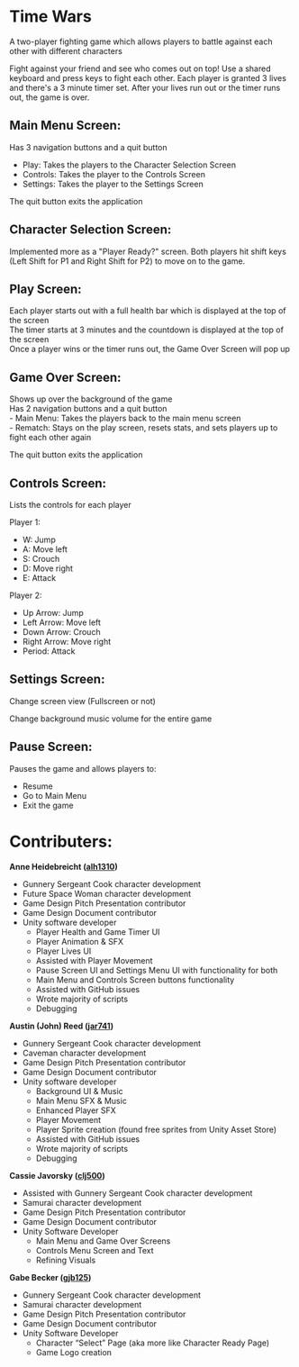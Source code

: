 # Time Wars  
A two-player fighting game which allows players to battle against each other with different characters

Fight against your friend and see who comes out on top! Use a shared keyboard and press keys to fight each other. Each player is granted 3 lives and there's a 3 minute timer set.
After your lives run out or the timer runs out, the game is over. 

## Main Menu Screen:  
Has 3 navigation buttons and a quit button  
  - Play: Takes the players to the Character Selection Screen  
  - Controls: Takes the player to the Controls Screen  
  - Settings: Takes the player to the Settings Screen  

The quit button exits the application 

## Character Selection Screen:
  Implemented more as a "Player Ready?" screen. Both players hit shift keys (Left Shift for P1 and Right Shift for P2) to move on to the game.

## Play Screen:
  Each player starts out with a full health bar which is displayed at the top of the screen   
  The timer starts at 3 minutes and the countdown is displayed at the top of the screen  
  Once a player wins or the timer runs out, the Game Over Screen will pop up  
  
## Game Over Screen:
  Shows up over the background of the game  
  Has 2 navigation buttons and a quit button  
    - Main Menu: Takes the players back to the main menu screen  
    - Rematch: Stays on the play screen, resets stats, and sets players up to fight each other again  
  
  The quit button exits the application  

## Controls Screen:
 Lists the controls for each player
 
 Player 1:
  - W: Jump
  - A: Move left
  - S: Crouch
  - D: Move right
  - E: Attack
  
 Player 2:
  - Up Arrow: Jump
  - Left Arrow: Move left
  - Down Arrow: Crouch
  - Right Arrow: Move right
  - Period: Attack
  
## Settings Screen:
Change screen view (Fullscreen or not)

Change background music volume for the entire game

## Pause Screen:
Pauses the game and allows players to:
  - Resume
  - Go to Main Menu
  - Exit the game

# Contributers:

**Anne Heidebreicht ([alh1310](https://github.com/AnneH20))**
  - Gunnery Sergeant Cook character development
  - Future Space Woman character development
  - Game Design Pitch Presentation contributor
  - Game Design Document contributor
  - Unity software developer
    - Player Health and Game Timer UI
    - Player Animation & SFX
    - Player Lives UI
    - Assisted with Player Movement
    - Pause Screen UI and Settings Menu UI with functionality for both
    - Main Menu and Controls Screen buttons functionality
    - Assisted with GitHub issues
    - Wrote majority of scripts
    - Debugging
    
**Austin (John) Reed ([jar741](https://github.com/ReedJA117))**
  - Gunnery Sergeant Cook character development
  - Caveman character development
  - Game Design Pitch Presentation contributor
  - Game Design Document contributor
  - Unity software developer
    - Background UI & Music
    - Main Menu SFX & Music
    - Enhanced Player SFX
    - Player Movement
    - Player Sprite creation (found free sprites from Unity Asset Store)
    - Assisted with GitHub issues
    - Wrote majority of scripts
    - Debugging

    
**Cassie Javorsky ([clj500](https://github.com/clj500))**
  - Assisted with Gunnery Sergeant Cook character development
  - Samurai character development
  - Game Design Pitch Presentation contributor
  - Game Design Document contributor
  - Unity Software Developer
    - Main Menu and Game Over Screens
    - Controls Menu Screen and Text
    - Refining Visuals

    
**Gabe Becker ([gjb125](https://github.com/GabeBecker2048))**
  - Gunnery Sergeant Cook character development
  - Samurai character development
  - Game Design Pitch Presentation contributor
  - Game Design Document contributor
  - Unity Software Developer
    - Character “Select” Page (aka more like Character Ready Page)
    - Game Logo creation





  
  

